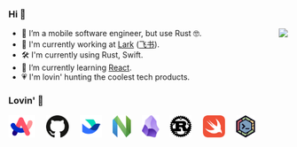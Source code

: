 
### Hi 👋

<img align="right" src="https://github-readme-stats.vercel.app/api?username=Binlogo&show_icons=true&icon_color=CE1D2D&text_color=718096&bg_color=00000000&hide_title=true&hide_border=true" />

- 🔭 I’m a mobile software engineer, but use Rust 🤓.
- 🚀 I'm currently working at [Lark](https://www.larksuite.com)  ([飞书](https://www.feishu.cn)).
- 🛠️ I'm currently using Rust, Swift.
- 🌱 I’m currently learning [React](https://roadmap.sh/react?s=64df7b96ced78d293526a1d9).
- 💗 I'm lovin' hunting the coolest tech products.

### Lovin' 🤩

<a href="https://arc.net/" target="_blank"><img src="assets/arc.svg" alt="Arc Browser" height="40"/></a> &nbsp; &nbsp;
<a href="https://github.com/" target="_blank"><img src="assets/github.svg" alt="GitHub" height="40"/></a> &nbsp; &nbsp;
<a href="https://larksuite.com/" target="_blank"><img src="assets/lark.webp" alt="Lark Suite" height="40"/></a> &nbsp; &nbsp;
<a href="https://neovim.io/" target="_blank"><img src="assets/neovim.svg" alt="neovim" height="40"/></a> &nbsp; &nbsp;
<a href="https://obsidian.md/" target="_blank"><img src="assets/obsidian.svg" alt="obsidian" height="40"/></a> &nbsp; &nbsp;
<a href="https://rust-lang.org/" target="_blank"><img src="assets/rust.svg" alt="Rust Language" height="40"/></a> &nbsp; &nbsp;
<a href="https://swift.org/" target="_blank"><img src="assets/swift.svg" alt="Swift Language" height="40"/></a> &nbsp; &nbsp;
<a href="https://zellij.dev/" target="_blank"><img src="assets/zellij.svg" alt="Zellij" height="40"/></a> &nbsp; &nbsp;